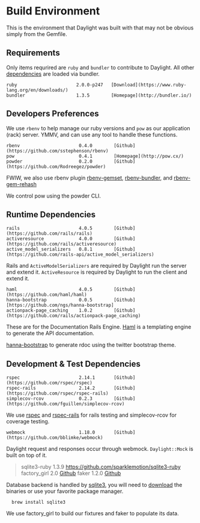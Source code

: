 # Build Environment

This is the environment that Daylight was built with that may not be obvious
simply from the Gemfile.

## Requirements

Only items requrired are `ruby` and `bundler` to contribute to Daylight.
All other [dependencies](#dependencies) are loaded via bundler.

    ruby                      2.0.0-p247   [Download](https://www.ruby-lang.org/en/downloads/)
    bundler                   1.3.5        [Homepage](http://bundler.io/)

## Developers Preferences

We use `rbenv` to help manage our ruby versions and `pow` as our application
(rack) server.  YMMV, and can use any tool to handle these functions.

    rbenv                      0.4.0        [Github](https://github.com/sstephenson/rbenv)
    pow                        0.4.1        [Homepage](http://pow.cx/)
    powder                     0.2.0        [Github](https://github.com/Rodreegez/powder)

FWIW, we also use rbenv plugin
[rbenv-gemset](https://github.com/jf/rbenv-gemset),
[rbenv-bundler](https://github.com/carsomyr/rbenv-bundler), and
[rbenv-gem-rehash](https://github.com/sstephenson/rbenv-gem-rehash)

We control pow using the powder CLI.

## Runtime Dependencies

    rails                      4.0.5        [Github](https://github.com/rails/rails)
    activeresource             4.0.0        [Github](https://github.com/rails/activeresource)
    active_model_serializers   0.8.1        [Github](https://github.com/rails-api/active_model_serializers)

Rails and `ActiveModelSerializers` are required by Daylight run the server and extend it.
`ActiveResource` is required by Daylight to run the client and extend it.

    haml                       4.0.5        [Github](https://github.com/haml/haml)
    hanna-bootstrap            0.0.5        [Github][https://github.com/ngs/hanna-bootstrap]
    actionpack-page_caching    1.0.2        [Github](https://github.com/rails/actionpack-page_caching)

These are for the Documentation Rails Engine.  [Haml](haml.info) is a
templating engine to generate the API documentation.

[hanna-bootstrap](https://github.com/ngs/hanna-bootstrap) to generate
rdoc using the twitter bootstrap theme.

## Development & Test Dependencies

    rspec                      2.14.1       [Github](https://github.com/rspec/rspec)
    rspec-rails                2.14.2       [Github](https://github.com/rspec/rspec-rails)
    simplecov-rcov             0.2.3        [Github](https://github.com/fguillen/simplecov-rcov)

We use [rspec](https://www.relishapp.com/rspec/) and
[rspec-rails](https://www.relishapp.com/rspec/rspec-rails/docs)
for rails testing and simplecov-rcov for coverage testing.

    webmock                    1.18.0       [Github](https://github.com/bblimke/webmock)

Daylight request and responses occur through webmock.
`Daylight::Mock` is built on top of it.


> sqlite3-ruby               1.3.9        https://github.com/sparklemotion/sqlite3-ruby
> factory_girl               2.0          [Github](https://github.com/thoughtbot/factory_girl)
> faker                      1.2.0        [Github](https://github.com/stympy/faker)

Database backend is handled by [sqlite3](https://www.sqlite.org/),
you will need to [download](https://www.sqlite.org/download.html)
the binaries or use your favorite package manager.

  ````
    brew install sqlite3
  ````

We use factory_girl to build our fixtures and faker to populate its data.
